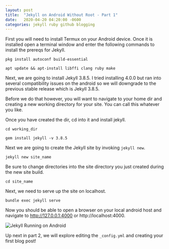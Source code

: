 ```yaml
---
layout: post
title:  "Jekyll on Android Without Root - Part 1"
date:   2020-04-20 04:20:00 -0600
categories: jekyll ruby github blogging
---
```


First you will need to install Termux on your Android device. Once it is installed open a terminal window and enter the following commands to install the prereqs for Jekyll.
```terminal
pkg install autoconf build-essential
```
```terminal
apt update && apt-install libffi clang ruby make
```

Next, we are going to install Jekyll 3.8.5. I tried installing 4.0.0 but ran into several compatibility issues on the android so we will downgrade to the previous stable release which is Jekyll 3.8.5.

Before we do that however, you will want to navigate to your home dir and creating a new working directory for your site.  You can call this whatever you like.

Once you have created the dir, cd into it and install jekyll.
```terminal
cd working_dir
```
```terminal
gem install jekyll -v 3.8.5
```
Next we are going to create the Jekyll site by invoking ```jekyll new```.

```terminal
jekyll new site_name
```
Be sure to change directories into the site directory you just created during the new site build.
```terminal
cd site_name
```
Next, we need to serve up the site on localhost.
```terminal
bundle exec jekyll serve
```
Now you should be able to open a browser on your local android host and navigate to http://127.0.0.1:4000 or http://localhost:4000.

![Jekyll Running on Android](/assets/2020-04-20.png)

Up next in part 2, we will explore editing the ```_config.yml``` and creating your first blog post!

<!---
You’ll find this post in your `_posts` directory. Go ahead and edit it and re-build the site to see your changes. You can rebuild the site in many different ways, but the most common way is to run `jekyll serve`, which launches a web server and auto-regenerates your site when a file is updated.

To add new posts, simply add a file in the `_posts` directory that follows the convention `YYYY-MM-DD-name-of-post.ext` and includes the necessary front matter. Take a look at the source for this post to get an idea about how it works.

Jekyll also offers powerful support for code snippets:

{% highlight ruby %}
def print_hi(name)
  puts "Hi, #{name}"
end
print_hi('Tom')
#=> prints 'Hi, Tom' to STDOUT.
{% endhighlight %}

Check out the [Jekyll docs][jekyll-docs] for more info on how to get the most out of Jekyll. File all bugs/feature requests at [Jekyll’s GitHub repo][jekyll-gh]. If you have questions, you can ask them on [Jekyll Talk][jekyll-talk].

[jekyll-docs]: https://jekyllrb.com/docs/home
[jekyll-gh]:   https://github.com/jekyll/jekyll
[jekyll-talk]: https://talk.jekyllrb.com/

--->
